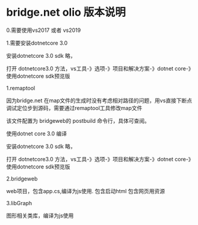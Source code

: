 # bridge.net olio 版本说明

0.需要使用vs2017 或者 vs2019

1.需要安装dotnetcore 3.0

安装dotnetcore 3.0 sdk 略，

打开 dotnetcore3.0 方法，vs工具-》选项-》项目和解决方案-》dotnet core-》使用dotnetcore sdk预览版


1.remaptool

因为bridge.net 在map文件的生成时没有考虑相对路径的问题，用vs直接下断点调试定位步到源码，需要通过remaptool工具修改map文件

该文件配置为 bridgeweb的 postbuild 命令行，具体可查阅。

使用dotnet core 3.0 编译

安装dotnetcore 3.0 sdk 略，

打开 dotnetcore3.0 方法，vs工具-》选项-》项目和解决方案-》dotnet core-》使用dotnetcore sdk预览版

2.bridgeweb

web项目，包含app.cs,编译为js使用.
包含启动html
包含网页用资源

3.libGraph

图形相关类库，编译为js使用
